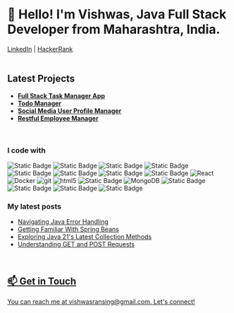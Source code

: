 <h1>👋 Hello! I'm Vishwas, Java Full Stack Developer from Maharashtra, India.</h1>
    <p></p>
    <a class="btn" href="https://www.linkedin.com/in/vishwas-ransing-629610168">LinkedIn</a>
    |
   <a class="btn" href="https://www.hackerrank.com/vishwasransing">HackerRank</a>
    <br><br>
    <h2>Latest Projects</h2>
    <ul>
        <li>
            <strong><a href="https://github.com/vishwasransingh/task-manager.git">Full Stack Task Manager App</a></strong>
        </li>
        <li>
            <strong><a href="https://github.com/vishwasransingh/todo-manager">Todo Manager</a></strong>
            <br>
        </li>
        <li>
            <strong><a href="https://github.com/vishwasransingh/restful-web-services">Social Media User Profile Manager</a></strong>
            <br>
        </li>
        <li>
            <strong><a href="https://github.com/vishwasransingh/restful-employee-manager">Restful Employee Manager</a></strong>
            <br>
        </li>
    </ul>
    <br>
<h3>I code with</h3>
<p>
<img alt="Static Badge" src="https://img.shields.io/badge/Hibernate-59666C?style=flat-square&logo=Hibernate&logoColor=white&labelColor=59666C">
<img alt="Static Badge" src="https://img.shields.io/badge/Spring-6DB33F?style=flat-square&logo=Spring&logoColor=white&labelColor=6DB33F">
<img alt="Static Badge" src="https://img.shields.io/badge/Spring%20Boot-6DB33F?style=flat-square&logo=Spring%20Boot&logoColor=white&labelColor=6DB33F">
<img alt="Static Badge" src="https://img.shields.io/badge/Spring%20Security-6DB33F?style=flat-square&logo=Spring%20Security&logoColor=white&labelColor=6DB33F">
<img alt="Static Badge" src="https://img.shields.io/badge/Apache%20Maven-C71A36?style=flat-square&logo=Apache%20Maven&logoColor=white&labelColor=C71A36">
<img alt="Static Badge" src="https://img.shields.io/badge/MySQL-4479A1?style=flat-square&logo=MySQL&logoColor=white&labelColor=grey">


<img alt="Static Badge" src="https://img.shields.io/badge/JavaScript-45b8d8?style=flat-square&logo=JavaScript&logoColor=F7DF1E&labelColor=2C2255">   
<img alt="Static Badge" src="https://img.shields.io/badge/Eclipse-45b8d8?style=flat-square&logo=Eclipse&logoColor=2C2255">
<img alt="React" src="https://img.shields.io/badge/-React-45b8d8?style=flat-square&logo=react&logoColor=white" />
<img alt="Docker" src="https://img.shields.io/badge/-Docker-46a2f1?style=flat-square&logo=docker&logoColor=white" />
<img alt="git" src="https://img.shields.io/badge/-Git-F05032?style=flat-square&logo=git&logoColor=white" />
<img alt="html5" src="https://img.shields.io/badge/-HTML5-E34F26?style=flat-square&logo=html5&logoColor=white" />
<img alt="Static Badge" src="https://img.shields.io/badge/CSS-1572B6?style=flat-square&logo=CSS3&logoColor=white&labelColor=grey">

<img alt="MongoDB" src="https://img.shields.io/badge/-MongoDB-13aa52?style=flat-square&logo=mongodb&logoColor=white" />

<img alt="Static Badge" src="https://img.shields.io/badge/JIRA-0052CC?style=flat-square&logo=JIRA&logoColor=white&labelColor=grey">
<img alt="Static Badge" src="https://img.shields.io/badge/Sourcetree-0052CC?style=flat-square&logo=Sourcetree&logoColor=white&labelColor=grey">
<img alt="Static Badge" src="https://img.shields.io/badge/Git-%23F05032?style=flat-square&logo=Git&logoColor=white&labelColor=grey">
<img alt="Static Badge" src="https://img.shields.io/badge/GitHub-%23181717?style=flat-square&logo=GitHub&logoColor=white&labelColor=grey">
</p>

<h3>My latest posts</h3>
<ul>
  <li><a href="https://www.linkedin.com/posts/vishwas-ransing-629610168_javaprogramming-exceptionhandling-codingtips-activity-7140570154043645953-5-2c?utm_source=share&utm_medium=member_desktop">Navigating Java Error Handling</li>
 <li><a href="https://www.linkedin.com/posts/vishwas-ransing-629610168_springboot-java-tipsforbeginners-activity-7114524912014262272-lOP-?utm_source=share&utm_medium=member_desktop">Getting Familiar With Spring Beans</li>
 <li><a href="https://www.linkedin.com/posts/vishwas-ransing-629610168_java21-codinginjava-collectionsutility-activity-7110181792141242369-MlHy?utm_source=share&utm_medium=member_desktop">Exploring Java 21's Latest Collection Methods</li>
 <li><a href="https://www.linkedin.com/posts/vishwas-ransing-629610168_webdevelopment-servlets-getrequest-activity-7107650121525317632-2f7d?utm_source=share&utm_medium=member_desktop">Understanding GET and POST Requests</li>
      
      
</ul>
<br>
<h2>📫 Get in Touch</h2>
<p>You can reach me at vishwasransing@gmail.com. Let's connect!</p>

